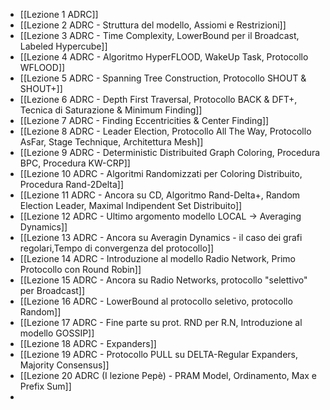 - [[Lezione 1 ADRC]]
- [[Lezione 2 ADRC - Struttura del modello, Assiomi e Restrizioni]]
- [[Lezione 3 ADRC - Time Complexity, LowerBound per il Broadcast, Labeled Hypercube]]
- [[Lezione 4 ADRC - Algoritmo HyperFLOOD, WakeUp Task, Protocollo WFLOOD]]
- [[Lezione 5 ADRC - Spanning Tree Construction, Protocollo SHOUT & SHOUT+]]
- [[Lezione 6 ADRC - Depth First Traversal, Protocollo BACK & DFT+, Tecnica di Saturazione & Minimum Finding]]
- [[Lezione 7 ADRC - Finding Eccentricities & Center Finding]]
- [[Lezione 8 ADRC - Leader Election, Protocollo All The Way, Protocollo AsFar, Stage Technique, Architettura Mesh]]
- [[Lezione 9 ADRC  - Deterministic Distribuited Graph Coloring, Procedura BPC, Procedura KW-CRP]]
- [[Lezione 10 ADRC - Algoritmi Randomizzati per Coloring Distribuito, Procedura Rand-2Delta]]
- [[Lezione 11 ADRC - Ancora su CD, Algoritmo Rand-Delta+, Random Election Leader, Maximal Indipendent Set Distribuito]]
- [[Lezione 12 ADRC - Ultimo argomento modello LOCAL -> Averaging Dynamics]]
- [[Lezione 13 ADRC - Ancora su Averagin Dynamics - il caso dei grafi regolari,Tempo di convergenza del protocollo]]
- [[Lezione 14 ADRC - Introduzione al modello Radio Network, Primo Protocollo con Round Robin]]
- [[Lezione 15 ADRC - Ancora su Radio Networks, protocollo "selettivo" per Broadcast]]
- [[Lezione 16 ADRC - LowerBound al protocollo seletivo, protocollo Random]]
- [[Lezione 17 ADRC - Fine parte su prot. RND per R.N, Introduzione al modello GOSSIP]]
- [[Lezione 18 ADRC - Expanders]]
- [[Lezione 19 ADRC - Protocollo PULL su DELTA-Regular Expanders, Majority Consensus]]
- [[Lezione 20 ADRC (I lezione Pepè) - PRAM Model, Ordinamento, Max e Prefix Sum]]
- 